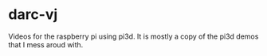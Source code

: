 # darc-vj
Videos for the raspberry pi using pi3d.
It is mostly a copy of the pi3d demos that I mess aroud with. 
